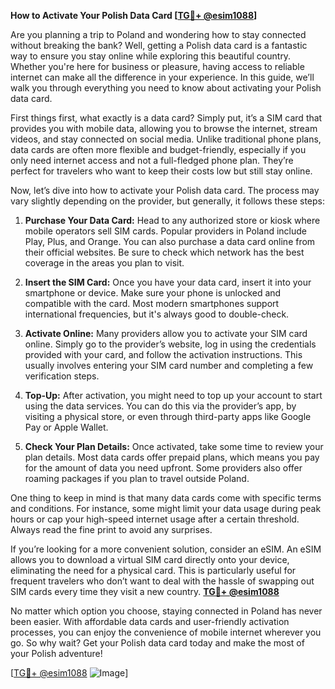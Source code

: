 **How to Activate Your Polish Data Card [[TG💪+ @esim1088](https://t.me/s/esim1088)]**

Are you planning a trip to Poland and wondering how to stay connected without breaking the bank? Well, getting a Polish data card is a fantastic way to ensure you stay online while exploring this beautiful country. Whether you're here for business or pleasure, having access to reliable internet can make all the difference in your experience. In this guide, we’ll walk you through everything you need to know about activating your Polish data card.

First things first, what exactly is a data card? Simply put, it’s a SIM card that provides you with mobile data, allowing you to browse the internet, stream videos, and stay connected on social media. Unlike traditional phone plans, data cards are often more flexible and budget-friendly, especially if you only need internet access and not a full-fledged phone plan. They’re perfect for travelers who want to keep their costs low but still stay online.

Now, let’s dive into how to activate your Polish data card. The process may vary slightly depending on the provider, but generally, it follows these steps:

1. **Purchase Your Data Card:** Head to any authorized store or kiosk where mobile operators sell SIM cards. Popular providers in Poland include Play, Plus, and Orange. You can also purchase a data card online from their official websites. Be sure to check which network has the best coverage in the areas you plan to visit.

2. **Insert the SIM Card:** Once you have your data card, insert it into your smartphone or device. Make sure your phone is unlocked and compatible with the card. Most modern smartphones support international frequencies, but it's always good to double-check.

3. **Activate Online:** Many providers allow you to activate your SIM card online. Simply go to the provider’s website, log in using the credentials provided with your card, and follow the activation instructions. This usually involves entering your SIM card number and completing a few verification steps.

4. **Top-Up:** After activation, you might need to top up your account to start using the data services. You can do this via the provider’s app, by visiting a physical store, or even through third-party apps like Google Pay or Apple Wallet.

5. **Check Your Plan Details:** Once activated, take some time to review your plan details. Most data cards offer prepaid plans, which means you pay for the amount of data you need upfront. Some providers also offer roaming packages if you plan to travel outside Poland.

One thing to keep in mind is that many data cards come with specific terms and conditions. For instance, some might limit your data usage during peak hours or cap your high-speed internet usage after a certain threshold. Always read the fine print to avoid any surprises.

If you’re looking for a more convenient solution, consider an eSIM. An eSIM allows you to download a virtual SIM card directly onto your device, eliminating the need for a physical card. This is particularly useful for frequent travelers who don’t want to deal with the hassle of swapping out SIM cards every time they visit a new country. **[TG💪+ @esim1088](https://t.me/s/esim1088)**

No matter which option you choose, staying connected in Poland has never been easier. With affordable data cards and user-friendly activation processes, you can enjoy the convenience of mobile internet wherever you go. So why wait? Get your Polish data card today and make the most of your Polish adventure!

[[TG💪+ @esim1088](https://t.me/s/esim1088) ![Image](https://i.postimg.cc/Y0z9fWf4/image.png)]